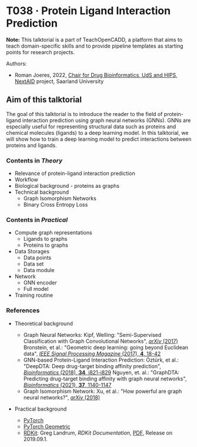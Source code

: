 # T038 · Protein Ligand Interaction Prediction

**Note:** This talktorial is a part of TeachOpenCADD, a platform that aims to teach domain-specific skills and to provide pipeline templates as starting points for research projects.

Authors:

- Roman Joeres, 2022, [Chair for Drug Bioinformatics, UdS and HIPS](https://www.helmholtz-hips.de/de/forschung/teams/team/wirkstoffbioinformatik/), [NextAID](https://nextaid.cs.uni-saarland.de/) project, Saarland University


## Aim of this talktorial

The goal of this talktorial is to introduce the reader to the field of protein-ligand interaction prediction using graph neural networks (GNNs). GNNs are especially useful for representing structural data such as proteins and chemical molecules (ligands) to a deep learning model. In this talktorial, we will show how to train a deep learning model to predict interactions between proteins and ligands.


### Contents in *Theory*

* Relevance of protein-ligand interaction prediction
* Workflow
* Biological background - proteins as graphs
* Technical background
  * Graph Isomorphism Networks
  * Binary Cross Entropy Loss


### Contents in *Practical*

* Compute graph representations
  * Ligands to graphs
  * Proteins to graphs
* Data Storages
  * Data points
  * Data set
  * Data module
* Network
  * GNN encoder
  * Full model
* Training routine


### References

* Theoretical background
    * Graph Neural Networks:
      Kipf, Welling: "Semi-Supervised Classification with Graph Convolutional Networks", [<i>arXiv</i> (2017)](https://arxiv.org/abs/1609.02907)
      Bronstein, et al.: "Geometric deep learning: going beyond Euclidean data", [<i>IEEE Signal Processing Magazine</i> (2017), <b>4</b>, 18-42](https://doi.org/10.1109/MSP.2017.2693418)
    * GNN-based Protein-Ligand Interaction Prediction:
      Öztürk, et al.: "DeepDTA: Deep drug-target binding affinity prediction", [<i>Bioinformatics</i> (2018), <b>34</b>, i821-i829](https://doi.org/10.1093/bioinformatics/bty593)
      Nguyen, et. al.: "GraphDTA: Predicting drug-target binding affinity with graph neural networks", [<i>Bioinformatics</i> (2021), <b>37</b>, 1140-1147](https://doi.org/10.1093/bioinformatics/btaa921)
    * Graph Isomorphism Network:
      Xu, et al.: "How powerful are graph neural networks?", [<i>arXiv</i> (2018)](https://arxiv.org/abs/1810.00826)

* Practical background
    * [PyTorch](https://pytorch.org/)
    * [PyTorch Geometric](https://pytorch-geometric.readthedocs.io/en/latest/)
    * [RDKit](http://rdkit.org/): Greg Landrum, *RDKit Documentation*, [PDF](https://www.rdkit.org/UGM/2012/Landrum_RDKit_UGM.Fingerprints.Final.pptx.pdf), Release on 2019.09.1.

